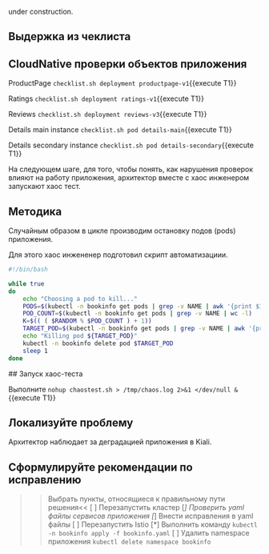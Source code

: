 under construction.

## Выдержка из чеклиста

## CloudNative проверки объектов приложения

ProductPage `checklist.sh deployment productpage-v1`{{execute T1}}

Ratings `checklist.sh deployment ratings-v1`{{execute T1}}

Reviews `checklist.sh deployment reviews-v3`{{execute T1}}

Details main instance `checklist.sh pod details-main`{{execute T1}}

Details secondary instance `checklist.sh pod details-secondary`{{execute T1}}

На следующем шаге, для того, чтобы понять, как нарушения проверок влияют на работу приложения, архитектор вместе с хаос инженером запускают хаос тест. 

## Методика

Случайным образом в цикле производим остановку подов (pods) приложения. 

Для этого хаос инжененер подготовил скрипт автоматизациии. 

```bash
#!/bin/bash

while true
do
    echo "Choosing a pod to kill..."
    PODS=$(kubectl -n bookinfo get pods | grep -v NAME | awk '{print $1}')
    POD_COUNT=$(kubectl -n bookinfo get pods | grep -v NAME | wc -l)
    K=$(( ( $RANDOM % $POD_COUNT ) + 1))
    TARGET_POD=$(kubectl -n bookinfo get pods | grep -v NAME | awk '{print $1}' | head -n ${K} | tail -n 1)
    echo "Killing pod ${TARGET_POD}"
    kubectl -n bookinfo delete pod $TARGET_POD
    sleep 1
done
```

## Запуск хаос-теста

Выполните `nohup chaostest.sh > /tmp/chaos.log 2>&1 </dev/null &`{{execute T1}} 

## Локализуйте проблему

Архитектор наблюдает за деградацией приложения в Kiali.

## Сформулируйте рекомендации по исправлению

>>Выбрать пункты, относящиеся к правильному пути решения<<
[ ] Перезапустить кластер
[*] Проверить yaml файлы сервисов приложения
[*] Внести исправления в yaml файлы
[ ] Перезапустить Istio
[*] Выполнить команду `kubectl -n bookinfo apply -f bookinfo.yaml`
[ ] Удалить namespace приложения `kubectl delete namespace bookinfo`

